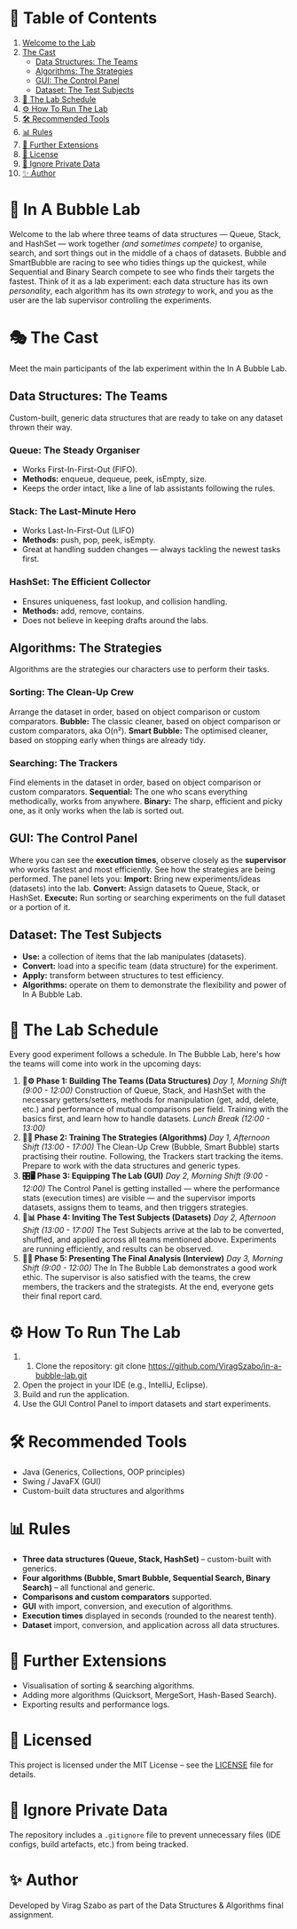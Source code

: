 # 🧭 Table of Contents
1. [Welcome to the Lab](#in-a-bubble-lab)  
2. [The Cast](#the-cast)  
   - [Data Structures: The Teams](#data-structures-the-teams)  
   - [Algorithms: The Strategies](#algorithms-the-strategies)  
   - [GUI: The Control Panel](#gui-the-control-panel)  
   - [Dataset: The Test Subjects](#dataset-the-test-subjects)  
3. [🧪 The Lab Schedule](#-the-lab-schedule)  
4. [⚙️ How To Run The Lab](#️-how-to-run-the-lab)  
5. [🛠 Recommended Tools](#-recommended-tools)  
6. [📊 Rules](#-rules)  
7. [🔮 Further Extensions](#-further-extensions)  
8. [📜 License](#-licensed)  
9. [🚫 Ignore Private Data](#-ignore-private-data)  
10. [✨ Author](#-author)

# 🫧 In A Bubble Lab
Welcome to the lab where three teams of data structures — Queue, Stack, and HashSet — work together _(and sometimes compete)_ to organise, search, and sort things out in the middle of a chaos of datasets. Bubble and SmartBubble are racing to see who tidies things up the quickest, while Sequential and Binary Search compete to see who finds their targets the fastest.
Think of it as a lab experiment: each data structure has its own _personality_, each algorithm has its own _strategy_ to work, and you as the user are the lab supervisor controlling the experiments.

# 🎭 The Cast
Meet the main participants of the lab experiment within the In A Bubble Lab.
## Data Structures: The Teams
Custom-built, generic data structures that are ready to take on any dataset thrown their way.
### Queue: The Steady Organiser
- Works First-In-First-Out (FIFO).
- **Methods:** enqueue, dequeue, peek, isEmpty, size.
- Keeps the order intact, like a line of lab assistants following the rules.
### Stack: The Last-Minute Hero
- Works Last-In-First-Out (LIFO)
- **Methods:** push, pop, peek, isEmpty.
- Great at handling sudden changes — always tackling the newest tasks first.
### HashSet: The Efficient Collector
- Ensures uniqueness, fast lookup, and collision handling.
- **Methods:** add, remove, contains.
- Does not believe in keeping drafts around the labs.
## Algorithms: The Strategies
Algorithms are the strategies our characters use to perform their tasks.
### Sorting: The Clean-Up Crew
Arrange the dataset in order, based on object comparison or custom comparators.
**Bubble:** The classic cleaner, based on object comparison or custom comparators, aka O(n²).
**Smart Bubble:** The optimised cleaner, based on stopping early when things are already tidy.
### Searching: The Trackers
Find elements in the dataset in order, based on object comparison or custom comparators.
**Sequential:** The one who scans everything methodically, works from anywhere.
**Binary:** The sharp, efficient and picky one, as it only works when the lab is sorted out.
## GUI: The Control Panel
Where you can see the **execution times**, observe closely as the **supervisor** who works fastest and most efficiently. See how the strategies are being performed. The panel lets you:
**Import:** Bring new experiments/ideas (datasets) into the lab.
**Convert:** Assign datasets to Queue, Stack, or HashSet.
**Execute:** Run sorting or searching experiments on the full dataset or a portion of it.
## Dataset: The Test Subjects
- **Use:** a collection of items that the lab manipulates (datasets).
- **Convert:** load into a specific team (data structure) for the experiment.
- **Apply:** transform between structures to test efficiency.
- **Algorithms:** operate on them to demonstrate the flexibility and power of In A Bubble Lab.

# 🧪 The Lab Schedule
Every good experiment follows a schedule. In The Bubble Lab, here's how the teams will come into work in the upcoming days:
1. **🧱⚙️ Phase 1: Building The Teams (Data Structures)**
_Day 1, Morning Shift (9:00 - 12:00)_
Construction of Queue, Stack, and HashSet with the necessary getters/setters, methods for manipulation (get, add, delete, etc.) and performance of mutual comparisons per field. Training with the basics first, and learn how to handle datasets.
_Lunch Break (12:00 - 13:00)_
2. **🧹🐾 Phase 2: Training The Strategies (Algorithms)**
_Day 1, Afternoon Shift (13:00 - 17:00)_
The Clean-Up Crew (Bubble, Smart Bubble) starts practising their routine. Following, the Trackers start tracking the items. Prepare to work with the data structures and generic types.
3. **🎛️🖥️ Phase 3: Equipping The Lab (GUI)**
_Day 2, Morning Shift (9:00 - 12:00)_
The Control Panel is getting installed — where the performance stats (execution times) are visible — and the supervisor imports datasets, assigns them to teams, and then triggers strategies. 
4. **🧬📊 Phase 4: Inviting The Test Subjects (Datasets)**
_Day 2, Afternoon Shift (13:00 - 17:00)_
The Test Subjects arrive at the lab to be converted, shuffled, and applied across all teams mentioned above. Experiments are running efficiently, and results can be observed.
5. **📜🎉 Phase 5: Presenting The Final Analysis (Interview)**
_Day 3, Morning Shift (9:00 - 12:00)_
The In The Bubble Lab demonstrates a good work ethic. The supervisor is also satisfied with the teams, the crew members, the trackers and the strategists. At the end, everyone gets their final report card.

# ⚙️ How To Run The Lab
1. 1. Clone the repository:
   git clone https://github.com/ViragSzabo/in-a-bubble-lab.git
2. Open the project in your IDE (e.g., IntelliJ, Eclipse).
3. Build and run the application.
4. Use the GUI Control Panel to import datasets and start experiments.

# 🛠 Recommended Tools
- Java (Generics, Collections, OOP principles)
- Swing / JavaFX (GUI)
- Custom-built data structures and algorithms

# 📊 Rules
- **Three data structures (Queue, Stack, HashSet)** – custom-built with generics.
- **Four algorithms (Bubble, Smart Bubble, Sequential Search, Binary Search)** – all functional and generic.
- **Comparisons and custom comparators** supported.
- **GUI** with import, conversion, and execution of algorithms.
- **Execution times** displayed in seconds (rounded to the nearest tenth).
- **Dataset** import, conversion, and application across all data structures.

# 🔮 Further Extensions
- Visualisation of sorting & searching algorithms.
- Adding more algorithms (Quicksort, MergeSort, Hash-Based Search).
- Exporting results and performance logs.

# 📜 Licensed 
This project is licensed under the MIT License – see the [LICENSE](LICENSE) file for details.

# 🚫 Ignore Private Data
The repository includes a `.gitignore` file to prevent unnecessary files (IDE configs, build artefacts, etc.) from being tracked.

# ✨ Author
Developed by Virag Szabo as part of the Data Structures & Algorithms final assignment.
